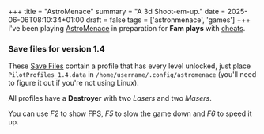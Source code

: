 +++
title = "AstroMenace"
summary = "A 3d Shoot-em-up."
date = 2025-06-06T08:10:34+01:00
draft = false
tags = ['astronmenace', 'games']
+++
I've been playing [AstroMenace](https://viewizard.com/) in preparation for **Fam plays** with [cheats](https://github.com/richelbilderbeek/astro_menace_cheat).

### Save files for version 1.4

These [Save Files](/PilotProfiles_1.4.data) contain a profile that has every level unlocked, just place `PilotProfiles_1.4.data` in `/home/username/.config/astromenace` (you'll need to figure it out if you're not using Linux).

All profiles have a **Destroyer** with two *Lasers* and two *Masers*.

You can use *F2* to show FPS, *F5* to slow the game down and *F6* to speed it up.
